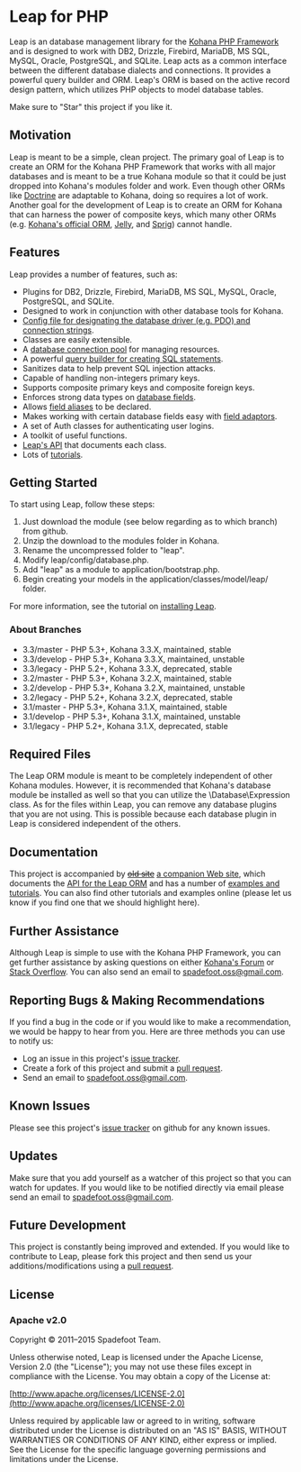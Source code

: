 # Leap for PHP

Leap is an database management library for the [Kohana PHP Framework](http://kohanaframework.org) and is designed to work with DB2,
Drizzle, Firebird, MariaDB, MS SQL, MySQL, Oracle, PostgreSQL, and SQLite.  Leap acts as a common interface between the different
database dialects and connections.  It provides a powerful query builder and ORM.  Leap's ORM is based on the active record design
pattern, which utilizes PHP objects to model database tables.

Make sure to "Star" this project if you like it.

## Motivation

Leap is meant to be a simple, clean project.  The primary goal of Leap is to create an ORM for the Kohana PHP Framework that works
with all major databases and is meant to be a true Kohana module so that it could be just dropped into Kohana's modules folder and
work.  Even though other ORMs like [Doctrine](http://www.doctrine-project.org/projects/orm) are adaptable to Kohana, doing so
requires a lot of work.  Another goal for the development of Leap is to create an ORM for Kohana that can harness the power of
composite keys, which many other ORMs (e.g. [Kohana's official ORM](https://github.com/kohana/orm), [Jelly](https://github.com/creatoro/jelly),
and [Sprig](https://github.com/sittercity/sprig/)) cannot handle.

## Features

Leap provides a number of features, such as:

* Plugins for DB2, Drizzle, Firebird, MariaDB, MS SQL, MySQL, Oracle, PostgreSQL, and SQLite.
* Designed to work in conjunction with other database tools for Kohana.
* [Config file for designating the database driver (e.g. PDO) and connection strings](http://spadefoot.github.io/kohana-orm-leap/tutorials/setting-up-a-database-connection/).
* Classes are easily extensible.
* A [database connection pool](http://spadefoot.github.io/kohana-orm-leap/tutorials/establishing-a-database-connection/) for managing resources.
* A powerful [query builder for creating SQL statements](http://spadefoot.github.io/kohana-orm-leap/tutorials/building-sql-statements/).
* Sanitizes data to help prevent SQL injection attacks.
* Capable of handling non-integers primary keys.
* Supports composite primary keys and composite foreign keys.
* Enforces strong data types on [database fields](http://spadefoot.github.io/kohana-orm-leap/tutorials/mapping-a-model/#fields).
* Allows [field aliases](http://spadefoot.github.io/kohana-orm-leap/tutorials/mapping-a-model/#aliases) to be declared.
* Makes working with certain database fields easy with [field adaptors](http://spadefoot.github.io/kohana-orm-leap/tutorials/mapping-a-model/#adaptors).
* A set of Auth classes for authenticating user logins.
* A toolkit of useful functions.
* [Leap's API](http://orm.spadefootcode.com/api/annotated.html) that documents each class.
* Lots of [tutorials](http://spadefoot.github.io/kohana-orm-leap/tutorials/).

## Getting Started

To start using Leap, follow these steps:

1. Just download the module (see below regarding as to which branch) from github.
2. Unzip the download to the modules folder in Kohana.
3. Rename the uncompressed folder to "leap".
4. Modify leap/config/database.php.
5. Add "leap" as a module to application/bootstrap.php.
6. Begin creating your models in the application/classes/model/leap/ folder.

For more information, see the tutorial on [installing Leap](http://spadefoot.github.io/kohana-orm-leap/install/).

### About Branches

* 3.3/master  - PHP 5.3+, Kohana 3.3.X, maintained, stable
* 3.3/develop - PHP 5.3+, Kohana 3.3.X, maintained, unstable
* 3.3/legacy  - PHP 5.2+, Kohana 3.3.X, deprecated, stable
* 3.2/master  - PHP 5.3+, Kohana 3.2.X, maintained, stable
* 3.2/develop - PHP 5.3+, Kohana 3.2.X, maintained, unstable
* 3.2/legacy  - PHP 5.2+, Kohana 3.2.X, deprecated, stable
* 3.1/master  - PHP 5.3+, Kohana 3.1.X, maintained, stable
* 3.1/develop - PHP 5.3+, Kohana 3.1.X, maintained, unstable
* 3.1/legacy  - PHP 5.2+, Kohana 3.1.X, deprecated, stable

## Required Files

The Leap ORM module is meant to be completely independent of other Kohana modules.  However, it is recommended that Kohana's database module be
installed as well so that you can utilize the \Database\Expression class.  As for the files within Leap, you can remove any database plugins that
you are not using.  This is possible because each database plugin in Leap is considered independent of the others.

## Documentation

This project is accompanied by ~~[old site](http://orm.spadefootcode.com)~~ [a companion Web site](http://spadefoot.github.io/kohana-orm-leap/), which documents the [API for the Leap ORM](http://orm.spadefootcode.com/api/annotated.html)
and has a number of [examples and tutorials](http://spadefoot.github.io/kohana-orm-leap/tutorials/). You can also find other tutorials and examples
online (please let us know if you find one that we should highlight here).

## Further Assistance

Although Leap is simple to use with the Kohana PHP Framework, you can get further assistance by asking questions on either [Kohana's Forum](http://forum.kohanaframework.org/)
or [Stack Overflow](http://stackoverlow.com). You can also send an email to spadefoot.oss@gmail.com.

## Reporting Bugs & Making Recommendations

If you find a bug in the code or if you would like to make a recommendation, we would be happy to hear from you.  Here are three methods
you can use to notify us:

* Log an issue in this project's [issue tracker](https://github.com/spadefoot/kohana-orm-leap/issues?sort=comments&direction=desc&state=open).
* Create a fork of this project and submit a [pull request](http://help.github.com/send-pull-requests/).
* Send an email to spadefoot.oss@gmail.com.

## Known Issues

Please see this project's [issue tracker](https://github.com/spadefoot/kohana-orm-leap/issues?sort=comments&direction=desc&state=open) on github for any known issues.

## Updates

Make sure that you add yourself as a watcher of this project so that you can watch for updates.  If you would like to be notified directly
via email please send an email to spadefoot.oss@gmail.com.

## Future Development

This project is constantly being improved and extended. If you would like to contribute to Leap, please fork this project and then send
us your additions/modifications using a [pull request](http://help.github.com/send-pull-requests/).

## License

### Apache v2.0

Copyright © 2011–2015 Spadefoot Team.

Unless otherwise noted, Leap is licensed under the Apache License, Version 2.0 (the "License"); you may not use these files except in
compliance with the License. You may obtain a copy of the License at:

[http://www.apache.org/licenses/LICENSE-2.0](http://www.apache.org/licenses/LICENSE-2.0)

Unless required by applicable law or agreed to in writing, software distributed under the License is distributed on an "AS IS" BASIS,
WITHOUT WARRANTIES OR CONDITIONS OF ANY KIND, either express or implied. See the License for the specific language governing permissions
and limitations under the License.
